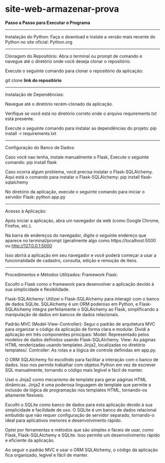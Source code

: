 # site-web-armazenar-prova

**Passo a Passo para Executar o Programa**

-----------------------
Instalação do Python:
Faça o download e instale a versão mais recente do Python no site oficial: Python.org


-----------------------
Clonagem do Repositório:
Abra o terminal ou prompt de comando e navegue até o diretório onde você deseja clonar o repositório.

Execute o seguinte comando para clonar o repositório da aplicação:

git clone **link do repositório**


-----------------------
Instalação de Dependências:

Navegue até o diretório recém-clonado da aplicação.

Verifique se você está no diretório correto onde o arquivo requirements.txt está presente.

Execute o seguinte comando para instalar as dependências do projeto:
pip install -r requirements.txt


-----------------------
Configuração do Banco de Dados:

Caso você nao tenha, instale manualmente o Flask, Execute o seguinte comando:
pip install flask


Caso ocorra algum problema, você precisa instalar o Flask-SQLAlchemy. Aqui está o comando para instalar o Flask-SQLAlchemy:
pip install flask-sqlalchemy


No diretório da aplicação, execute o seguinte comando para iniciar o servidor Flask:
python app.py

-----------------------
Acesso à Aplicação:

Após iniciar a aplicação, abra um navegador da web (como Google Chrome, Firefox, etc.).

Na barra de endereços do navegador, digite o seguinte endereço que aparece no terminal/prompt (geralmente algo como https://localhost:5000 ou http://127.0.0.1:5000

Isso abrirá a aplicação em seu navegador e você poderá começar a usar a funcionalidade de cadastro, consulta, edição e remoção de itens.






-----------------------------


Procedimentos e Métodos Utilizados:
Framework Flask:

Escolhi o Flask como o framework para desenvolver a aplicação devido à sua simplicidade e flexibilidade.

Flask-SQLAlchemy:
Utilizei o Flask-SQLAlchemy para interagir com o banco de dados SQLite. SQLAlchemy é um ORM poderoso em Python, e Flask-SQLAlchemy integra perfeitamente o SQLAlchemy ao Flask, simplificando a manipulação de dados em bancos de dados relacionais.


Padrão MVC (Model-View-Controller):
Segui o padrão de arquitetura MVC para organizar o código da aplicação de forma clara e modular. Dividi a aplicação em três componentes principais:
Model: Representado pelos modelos de dados definidos usando Flask-SQLAlchemy.
View: As páginas HTML renderizadas usando templates Jinja2, localizadas no diretório templates/.
Controller: As rotas e a lógica de controle definidas em app.py.

O ORM SQLAlchemy foi escolhido para facilitar a interação com o banco de dados. Isso nos permite trabalhar com objetos Python em vez de escrever SQL manualmente, tornando o código mais legível e fácil de manter.


Usei o Jinja2 como mecanismo de template para gerar páginas HTML dinâmicas. Jinja2 é uma poderosa linguagem de template que permite a inclusão de lógica de programação nos templates HTML, tornando-os altamente flexíveis.


Escolhi o SQLite como banco de dados para esta aplicação devido à sua simplicidade e facilidade de uso. O SQLite é um banco de dados relacional embutido que não requer configuração de servidor separado, tornando-o ideal para aplicativos menores e desenvolvimento rápido.

Optei por ferramentas e métodos que são simples e fáceis de usar, como Flask, Flask-SQLAlchemy e SQLite. Isso permite um desenvolvimento rápido e eficiente da aplicação.

Ao seguir o padrão MVC e usar o ORM SQLAlchemy, o código da aplicação fica organizado, legível e fácil de manter.
